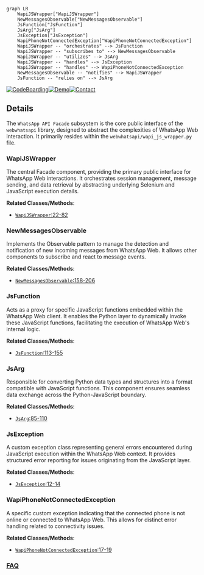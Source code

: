 ```mermaid
graph LR
    WapiJSWrapper["WapiJSWrapper"]
    NewMessagesObservable["NewMessagesObservable"]
    JsFunction["JsFunction"]
    JsArg["JsArg"]
    JsException["JsException"]
    WapiPhoneNotConnectedException["WapiPhoneNotConnectedException"]
    WapiJSWrapper -- "orchestrates" --> JsFunction
    WapiJSWrapper -- "subscribes to" --> NewMessagesObservable
    WapiJSWrapper -- "utilizes" --> JsArg
    WapiJSWrapper -- "handles" --> JsException
    WapiJSWrapper -- "handles" --> WapiPhoneNotConnectedException
    NewMessagesObservable -- "notifies" --> WapiJSWrapper
    JsFunction -- "relies on" --> JsArg
```

[![CodeBoarding](https://img.shields.io/badge/Generated%20by-CodeBoarding-9cf?style=flat-square)](https://github.com/CodeBoarding/GeneratedOnBoardings)[![Demo](https://img.shields.io/badge/Try%20our-Demo-blue?style=flat-square)](https://www.codeboarding.org/demo)[![Contact](https://img.shields.io/badge/Contact%20us%20-%20contact@codeboarding.org-lightgrey?style=flat-square)](mailto:contact@codeboarding.org)

## Details

The `WhatsApp API Facade` subsystem is the core public interface of the `webwhatsapi` library, designed to abstract the complexities of WhatsApp Web interaction. It primarily resides within the `webwhatsapi/wapi_js_wrapper.py` file.

### WapiJSWrapper
The central Facade component, providing the primary public interface for WhatsApp Web interactions. It orchestrates session management, message sending, and data retrieval by abstracting underlying Selenium and JavaScript execution details.


**Related Classes/Methods**:

- <a href="https://github.com/mukulhase/WebWhatsapp-Wrapper/blob/master/webwhatsapi/wapi_js_wrapper.py#L22-L82" target="_blank" rel="noopener noreferrer">`WapiJSWrapper`:22-82</a>


### NewMessagesObservable
Implements the Observable pattern to manage the detection and notification of new incoming messages from WhatsApp Web. It allows other components to subscribe and react to message events.


**Related Classes/Methods**:

- <a href="https://github.com/mukulhase/WebWhatsapp-Wrapper/blob/master/webwhatsapi/wapi_js_wrapper.py#L158-L206" target="_blank" rel="noopener noreferrer">`NewMessagesObservable`:158-206</a>


### JsFunction
Acts as a proxy for specific JavaScript functions embedded within the WhatsApp Web client. It enables the Python layer to dynamically invoke these JavaScript functions, facilitating the execution of WhatsApp Web's internal logic.


**Related Classes/Methods**:

- <a href="https://github.com/mukulhase/WebWhatsapp-Wrapper/blob/master/webwhatsapi/wapi_js_wrapper.py#L113-L155" target="_blank" rel="noopener noreferrer">`JsFunction`:113-155</a>


### JsArg
Responsible for converting Python data types and structures into a format compatible with JavaScript functions. This component ensures seamless data exchange across the Python-JavaScript boundary.


**Related Classes/Methods**:

- <a href="https://github.com/mukulhase/WebWhatsapp-Wrapper/blob/master/webwhatsapi/wapi_js_wrapper.py#L85-L110" target="_blank" rel="noopener noreferrer">`JsArg`:85-110</a>


### JsException
A custom exception class representing general errors encountered during JavaScript execution within the WhatsApp Web context. It provides structured error reporting for issues originating from the JavaScript layer.


**Related Classes/Methods**:

- <a href="https://github.com/mukulhase/WebWhatsapp-Wrapper/blob/master/webwhatsapi/wapi_js_wrapper.py#L12-L14" target="_blank" rel="noopener noreferrer">`JsException`:12-14</a>


### WapiPhoneNotConnectedException
A specific custom exception indicating that the connected phone is not online or connected to WhatsApp Web. This allows for distinct error handling related to connectivity issues.


**Related Classes/Methods**:

- <a href="https://github.com/mukulhase/WebWhatsapp-Wrapper/blob/master/webwhatsapi/wapi_js_wrapper.py#L17-L19" target="_blank" rel="noopener noreferrer">`WapiPhoneNotConnectedException`:17-19</a>




### [FAQ](https://github.com/CodeBoarding/GeneratedOnBoardings/tree/main?tab=readme-ov-file#faq)